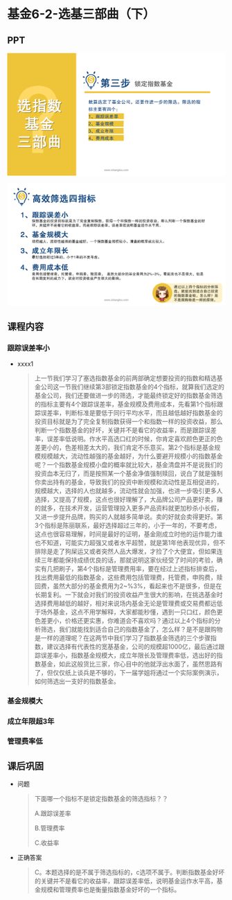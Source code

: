 # 基金6-2-选基三部曲（下）

## PPT

![课程ppt](assets/6-2-1.jpeg)

![课程ppt](assets/6-2-2.jpeg)

## 课程内容

### 跟踪误差率小

- xxxx1

  > 上一节我们学习了塞选指数基金的前两部确定想要投资的指数和精选基金公司这一节我们继续第3部锁定指数基金的4个指标，就算我们选定的基金公司，我们还要做进一步的筛选，才能最终锁定好的指数基金筛选的指标主要有4个跟踪误差率，基金规模及费用成本，先看第1个指标跟踪误差率，判断标准是要低于同行平均水平，而且越低越好指数基金的投资目标就是为了完全复制指数获得一个和指数一样的投资收益，那么判断一个指数基金的好坏，关键并不是看它的收益率，而是跟踪误差率，误差率低说明。作水平高选口红的时候，你肯定喜欢颜色更正的色差更小的，色差相差太大的，我们肯定不乐意买。第2个指标是基金规模规模越大，流动性越强的基金越好，为什么要避开规模小的指数基金呢？一个指数基金规模小盘的概率就比较大，基金清盘并不是说我们的投资血本无归了，而是按照某一个基金净值强制赎回，说白了就是强制你卖出持有的基金，导致我们的投资中断规模和流动性是互相促进的，规模越大，选择的人也就越多，流动性就会加强，也进一步吸引更多人选择，又提高了规模，这点也很好理解了，大品牌公司产品更好卖，赚的就多，在技术开发，运营管理投入更多产品资料就更加秒杀小长假，又进一步提升品牌，购买的人就越多简单说。卖的好就会卖得更好。第3个指标是陈丽联系，最好选择超过三年的，小于一年的，不要考虑，这点也很容易理解，时间是最好的证明，基金刚成立时他的运作能力谁也不知道，可能实力超强又或者水平超赞，就是第1年他表现优异，但不排除是走了狗屎运又或者突然人品大爆发，才捡了个大便宜，但如果连续三年都能保持成绩优良的话，那就说明这家伙经受了时间的考验，确实有几把刷子，第4个指标是管理费用率，要在经过上述指标排查后，找出费用最低的指数基金，这些费用包括管理费，托管费，申购费，赎回费，虽然大部分的基金费用为2~%3%，看起来也不是很多，但是在长期复利。一下就会对我们的投资收益产生很大的影响，在挑选基金时选择费用越低的越好，相对来说场内基金无论是管理费或交易费都远低于场外基金，这点不用学解释，大家都能秒懂，遇到一只口红，颜色更色差更小，价格还更实惠，你难道会不喜欢吗？通过以上4个指标的分析筛选，我们就能找到适合自己的指数基金了，怎么样？是不是跟购物是一样的道理呢？在这两节中我们学习了指数基金筛选的三个步骤指数，建议选择有代表性的宽基基金，公司的规模超1000亿，最后通过跟踪误差率小，指数基金规模大，成立年限长及管理费率低，选出好的指数基金，如此这般货比三家，你心目中的他就浮出水面了，虽然思路有了，但仅仅纸上谈兵是不够的，下一届学姐将通过一个实际案例演示，如何筛选出一支好的指数基金。

### 基金规模大

### 成立年限超3年

### 管理费率低

## 课后巩固

- 问题

  > 下面哪一个指标不是锁定指数基金的筛选指标？？
  >
  > A.跟踪误差率
  >
  > B.管理费率
  >
  > C.收益率

- 正确答案

  > C。本题选择的是不属于筛选指标的，c选项不属于。判断指数基金好坏的关键并不是看它的收益率，跟踪误差率低，说明基金运作水平高，基金规模和管理费率也是衡量指数基金好坏的一个指标。